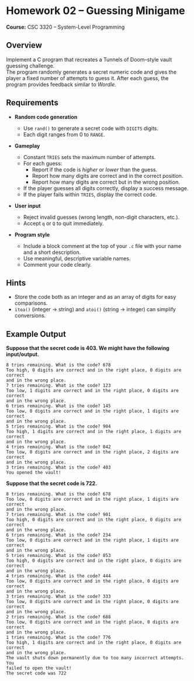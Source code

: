# Homework 02 – Guessing Minigame  
**Course:** CSC 3320 – System-Level Programming   

## Overview
Implement a C program that recreates a Tunnels of Doom–style vault guessing challenge.  
The program randomly generates a secret numeric code and gives the player a fixed number of attempts to guess it. After each guess, the program provides feedback similar to *Wordle*.

## Requirements
- **Random code generation**  
  - Use `rand()` to generate a secret code with `DIGITS` digits.  
  - Each digit ranges from 0 to `RANGE`.  

- **Gameplay**
  - Constant `TRIES` sets the maximum number of attempts.
  - For each guess:
    - Report if the code is *higher* or *lower* than the guess.
    - Report how many digits are correct and in the correct position.
    - Report how many digits are correct but in the wrong position.
  - If the player guesses all digits correctly, display a success message.
  - If the player fails within `TRIES`, display the correct code.

- **User input**
  - Reject invalid guesses (wrong length, non-digit characters, etc.).
  - Accept `q` or `Q` to quit immediately.

- **Program style**
  - Include a block comment at the top of your `.c` file with your name and a short description.
  - Use meaningful, descriptive variable names.
  - Comment your code clearly.

## Hints
- Store the code both as an integer and as an array of digits for easy comparisons.
- `itoa()` (integer → string) and `atoi()` (string → integer) can simplify conversions.

## Example Output
**Suppose that the secret code is 403. We might have the following input/output.**
```
8 tries remaining. What is the code? 678
Too high, 0 digits are correct and in the right place, 0 digits are correct
and in the wrong place.
7 tries remaining. What is the code? 123
Too low, 1 digits are correct and in the right place, 0 digits are correct
and in the wrong place.
6 tries remaining. What is the code? 145
Too low, 0 digits are correct and in the right place, 1 digits are correct
and in the wrong place.
5 tries remaining. What is the code? 904
Too high, 1 digits are correct and in the right place, 1 digits are correct
and in the wrong place.
4 tries remaining. What is the code? 042
Too low, 0 digits are correct and in the right place, 2 digits are correct
and in the wrong place.
3 tries remaining. What is the code? 403
You opened the vault!
```
**Suppose that the secret code is 722.**
```
8 tries remaining. What is the code? 678
Too low, 0 digits are correct and in the right place, 1 digits are correct
and in the wrong place.
7 tries remaining. What is the code? 901
Too high, 0 digits are correct and in the right place, 0 digits are correct
and in the wrong place.
6 tries remaining. What is the code? 234
Too low, 0 digits are correct and in the right place, 1 digits are correct
and in the wrong place.
5 tries remaining. What is the code? 853
Too high, 0 digits are correct and in the right place, 0 digits are correct
and in the wrong place.
4 tries remaining. What is the code? 444
Too low, 0 digits are correct and in the right place, 0 digits are correct
and in the wrong place.
3 tries remaining. What is the code? 333
Too low, 0 digits are correct and in the right place, 0 digits are correct
and in the wrong place.
2 tries remaining. What is the code? 688
Too low, 0 digits are correct and in the right place, 0 digits are correct
and in the wrong place.
1 tries remaining. What is the code? 776
Too high, 1 digits are correct and in the right place, 0 digits are correct
and in the wrong place.
The vault shuts down permanently due to too many incorrect attempts. You
failed to open the vault!
The secret code was 722
```
